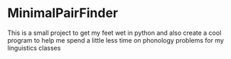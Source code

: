 # MinimalPairFinder
This is a small project to get my feet wet in python and also create a cool program to help me spend a little less time
on phonology problems for my linguistics classes
